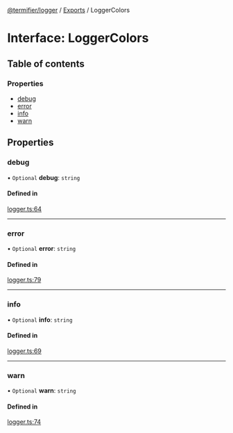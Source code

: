 [@termifier/logger](../README.md) / [Exports](../modules.md) / LoggerColors

# Interface: LoggerColors

## Table of contents

### Properties

- [debug](LoggerColors.md#debug)
- [error](LoggerColors.md#error)
- [info](LoggerColors.md#info)
- [warn](LoggerColors.md#warn)

## Properties

### debug

• `Optional` **debug**: `string`

#### Defined in

[logger.ts:64](https://github.com/permasoft-factory/termifier/blob/f5e2df5/packages/logger/src/logger.ts#L64)

___

### error

• `Optional` **error**: `string`

#### Defined in

[logger.ts:79](https://github.com/permasoft-factory/termifier/blob/f5e2df5/packages/logger/src/logger.ts#L79)

___

### info

• `Optional` **info**: `string`

#### Defined in

[logger.ts:69](https://github.com/permasoft-factory/termifier/blob/f5e2df5/packages/logger/src/logger.ts#L69)

___

### warn

• `Optional` **warn**: `string`

#### Defined in

[logger.ts:74](https://github.com/permasoft-factory/termifier/blob/f5e2df5/packages/logger/src/logger.ts#L74)
